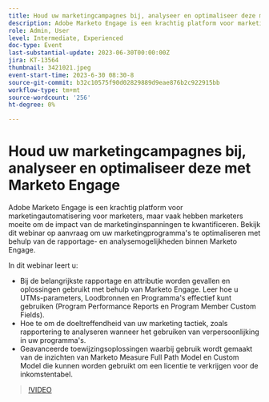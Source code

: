```yaml
---
title: Houd uw marketingcampagnes bij, analyseer en optimaliseer deze met Marketo Engage
description: Adobe Marketo Engage is een krachtig platform voor marketingautomatisering voor marketers, maar vaak hebben marketers moeite om de impact van de marketinginspanningen te kwantificeren. Bekijk dit webinar op aanvraag om uw marketingprogramma's te optimaliseren met behulp van de rapportage- en analysemogelijkheden binnen Marketo Engage. In dit webinar, zult u leren - Zeer belangrijke rapportering en attributie gebruiksgevallen en oplossingen gebruikend Marketo Engage. Leer hoe u UTMs-parameters, Loodbronnen en Programma's effectief kunt gebruiken (Program Performance Reports en Program Member Custom Fields).  Hoe te om de doeltreffendheid van uw marketing tactiek, zoals rapportering te analyseren wanneer het gebruiken van verpersoonlijking in uw programma's.   Geavanceerde toewijzingsoplossingen waarbij gebruik wordt gemaakt van de inzichten van Marketo Measure Full Path Model en Custom Model die kunnen worden gebruikt om een licentie te verkrijgen voor de inkomstentabel.
role: Admin, User
level: Intermediate, Experienced
doc-type: Event
last-substantial-update: 2023-06-30T00:00:00Z
jira: KT-13564
thumbnail: 3421021.jpeg
event-start-time: 2023-6-30 08:30-8
source-git-commit: b32c10575f90d02829889d9eae876b2c922915bb
workflow-type: tm+mt
source-wordcount: '256'
ht-degree: 0%

---
```



# Houd uw marketingcampagnes bij, analyseer en optimaliseer deze met Marketo Engage

Adobe Marketo Engage is een krachtig platform voor marketingautomatisering voor marketers, maar vaak hebben marketers moeite om de impact van de marketinginspanningen te kwantificeren. Bekijk dit webinar op aanvraag om uw marketingprogramma&#39;s te optimaliseren met behulp van de rapportage- en analysemogelijkheden binnen Marketo Engage.

In dit webinar leert u:

* Bij de belangrijkste rapportage en attributie worden gevallen en oplossingen gebruikt met behulp van Marketo Engage. Leer hoe u UTMs-parameters, Loodbronnen en Programma&#39;s effectief kunt gebruiken (Program Performance Reports en Program Member Custom Fields).
* Hoe te om de doeltreffendheid van uw marketing tactiek, zoals rapportering te analyseren wanneer het gebruiken van verpersoonlijking in uw programma&#39;s.
* Geavanceerde toewijzingsoplossingen waarbij gebruik wordt gemaakt van de inzichten van Marketo Measure Full Path Model en Custom Model die kunnen worden gebruikt om een licentie te verkrijgen voor de inkomstentabel.

>[!VIDEO](https://video.tv.adobe.com/v/3421021/?learn=on)